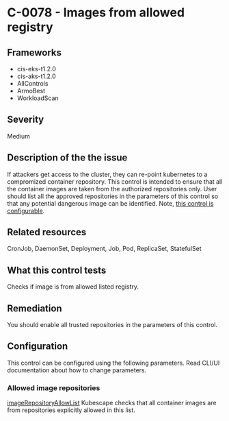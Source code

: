 # C-0078 - Images from allowed registry

## Frameworks
* cis-eks-t1.2.0
* cis-aks-t1.2.0
* AllControls
* ArmoBest
* WorkloadScan
 
## Severity
Medium

## Description of the the issue
If attackers get access to the cluster, they can re-point kubernetes to a compromized container repository. This control is intended to ensure that all the container images are taken from the authorized repositories only. User should list all the approved repositories in the parameters of this control so that any potential dangerous image can be identified. Note, [this control is configurable](##configuration).
 
## Related resources
CronJob, DaemonSet, Deployment, Job, Pod, ReplicaSet, StatefulSet
 
## What this control tests 
Checks if image is from allowed listed registry.
 
## Remediation
You should enable all trusted repositories in the parameters of this control.
 
## Configuration
 This control can be configured using the following parameters. Read CLI/UI documentation about how to change parameters.
 
### Allowed image repositories
[imageRepositoryAllowList](doc:configuration_parameter_imagerepositoryallowlist)
Kubescape checks that all container images are from repositories explicitly allowed in this list.
 

